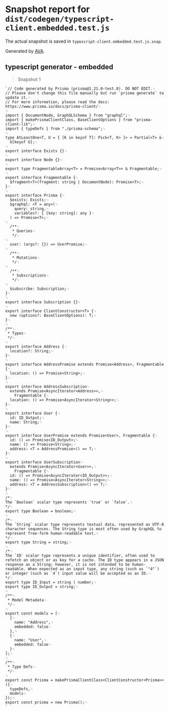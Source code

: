 # Snapshot report for `dist/codegen/typescript-client.embedded.test.js`

The actual snapshot is saved in `typescript-client.embedded.test.js.snap`.

Generated by [AVA](https://ava.li).

## typescript generator - embedded

> Snapshot 1

    `// Code generated by Prisma (prisma@1.21.0-test.8). DO NOT EDIT.␊
    // Please don't change this file manually but run `prisma generate` to update it.␊
    // For more information, please read the docs: https://www.prisma.io/docs/prisma-client/␊
    ␊
    import { DocumentNode, GraphQLSchema } from "graphql";␊
    import { makePrismaClientClass, BaseClientOptions } from "prisma-client-lib";␊
    import { typeDefs } from "./prisma-schema";␊
    ␊
    type AtLeastOne<T, U = { [K in keyof T]: Pick<T, K> }> = Partial<T> &␊
      U[keyof U];␊
    ␊
    export interface Exists {}␊
    ␊
    export interface Node {}␊
    ␊
    export type FragmentableArray<T> = Promise<Array<T>> & Fragmentable;␊
    ␊
    export interface Fragmentable {␊
      $fragment<T>(fragment: string | DocumentNode): Promise<T>;␊
    }␊
    ␊
    export interface Prisma {␊
      $exists: Exists;␊
      $graphql: <T = any>(␊
        query: string,␊
        variables?: { [key: string]: any }␊
      ) => Promise<T>;␊
    ␊
      /**␊
       * Queries␊
       */␊
    ␊
      user: (args?: {}) => UserPromise;␊
    ␊
      /**␊
       * Mutations␊
       */␊
    ␊
      /**␊
       * Subscriptions␊
       */␊
    ␊
      $subscribe: Subscription;␊
    }␊
    ␊
    export interface Subscription {}␊
    ␊
    export interface ClientConstructor<T> {␊
      new (options?: BaseClientOptions): T;␊
    }␊
    ␊
    /**␊
     * Types␊
     */␊
    ␊
    export interface Address {␊
      location?: String;␊
    }␊
    ␊
    export interface AddressPromise extends Promise<Address>, Fragmentable {␊
      location: () => Promise<String>;␊
    }␊
    ␊
    export interface AddressSubscription␊
      extends Promise<AsyncIterator<Address>>,␊
        Fragmentable {␊
      location: () => Promise<AsyncIterator<String>>;␊
    }␊
    ␊
    export interface User {␊
      id: ID_Output;␊
      name: String;␊
    }␊
    ␊
    export interface UserPromise extends Promise<User>, Fragmentable {␊
      id: () => Promise<ID_Output>;␊
      name: () => Promise<String>;␊
      address: <T = AddressPromise>() => T;␊
    }␊
    ␊
    export interface UserSubscription␊
      extends Promise<AsyncIterator<User>>,␊
        Fragmentable {␊
      id: () => Promise<AsyncIterator<ID_Output>>;␊
      name: () => Promise<AsyncIterator<String>>;␊
      address: <T = AddressSubscription>() => T;␊
    }␊
    ␊
    /*␊
    The `Boolean` scalar type represents `true` or `false`.␊
    */␊
    export type Boolean = boolean;␊
    ␊
    /*␊
    The `String` scalar type represents textual data, represented as UTF-8 character sequences. The String type is most often used by GraphQL to represent free-form human-readable text.␊
    */␊
    export type String = string;␊
    ␊
    /*␊
    The `ID` scalar type represents a unique identifier, often used to refetch an object or as key for a cache. The ID type appears in a JSON response as a String; however, it is not intended to be human-readable. When expected as an input type, any string (such as `"4"`) or integer (such as `4`) input value will be accepted as an ID.␊
    */␊
    export type ID_Input = string | number;␊
    export type ID_Output = string;␊
    ␊
    /**␊
     * Model Metadata␊
     */␊
    ␊
    export const models = [␊
      {␊
        name: "Address",␊
        embedded: false␊
      },␊
      {␊
        name: "User",␊
        embedded: false␊
      }␊
    ];␊
    ␊
    /**␊
     * Type Defs␊
     */␊
    ␊
    export const Prisma = makePrismaClientClass<ClientConstructor<Prisma>>({␊
      typeDefs,␊
      models␊
    });␊
    export const prisma = new Prisma();␊
    `
